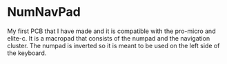 # NumNavPad
My first PCB that I have made and it is compatible with the pro-micro and elite-c. 
It is a macropad that consists of the numpad and the navigation cluster. 
The numpad is inverted so it is meant to be used on the left side of the keyboard. 

